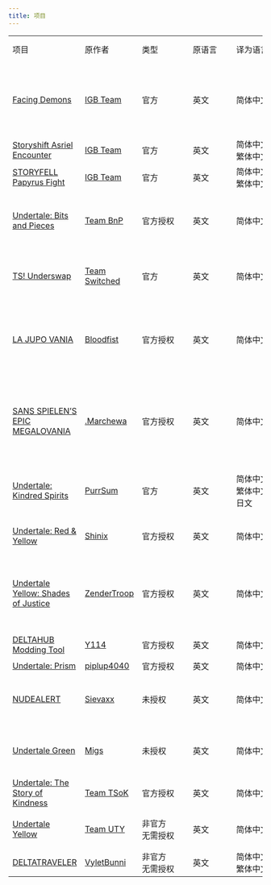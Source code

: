 ```yaml
---
title: 项目
---
```

<table>
    <tr>
        <td>项目</td>
        <td>原作者</td>
        <td style="min-width:85px">类型</div></td>
        <td style="min-width:70px">原语言</div></td>
        <td style="min-width:86px">译为语言</div></td>
        <td><a href="/groups">所属组别</a> / 署名</td>
        <td style="min-width:192px">参与者名单</td>
        <td style="min-width:148px">当前状态/配布地址</div></td>
    </tr>
    <tr>
        <td><a href="https://gamejolt.com/games/ss_asriel/765458">Facing Demons</a></td>
        <td><a href="https://gamejolt.com/@IGB_team">IGB Team</a></td>
        <td>官方</td>
        <td>英文</td>
        <td>简体中文</td>
        <td rowspan="3">IGB Team CN</td>
        <td><details><summary>项目负责人</summary>AX暗星233</details><details><summary>文翻/文校</summary>R.o.C.t.D./π/3.1415⑨<br>Bronie_</details><details><summary>程序/技术</summary>憨憨羊の宇航鸽鸽<br>智慧一</details><details><summary>美术</summary>小树叶不是树叶</details><details><summary>配音</summary>抑郁的三叶草<br>一只chara路过</details><details><summary>R.I.P</summary>红猹要吃巧克力</details></td>
        <td>进行中</td>
    </tr>
    <tr>
        <td><a href="https://gamejolt.com/games/ss_asriel/765458">Storyshift Asriel Encounter</a></td>
        <td><a href="https://gamejolt.com/@IGB_team">IGB Team</a></td>
        <td>官方</td>
        <td>英文</td>
        <td>简体中文<br>繁体中文</td>
        <td><details><summary>程序/技术</summary>憨憨羊の宇航鸽鸽</details><details><summary>文本</summary>AX暗星233<br>憨憨羊の宇航鸽鸽</details></td>
        <td>已发布<br><a href="https://gamejolt.com/games/ss_asriel/765458">官方 Gamejolt</a></td>
    </tr>
    <tr>
        <td><a href="https://gamejolt.com/games/withered_flower/971776">STORYFELL Papyrus Fight</a></td>
        <td><a href="https://gamejolt.com/@IGB_team">IGB Team</a></td>
        <td>官方</td>
        <td>英文</td>
        <td>简体中文<br>繁体中文</td>
        <td><details><summary>程序/技术</summary>AX暗星233</details><details><summary>文本</summary>AX暗星233<br>Bronie_<br>憨憨羊の宇航鸽鸽</details></td>
        <td>已发布<br><details><summary>配布地址</summary><a href="https://gamejolt.com/games/withered_flower/971776">官方 Gamejolt</a><br><a href="https://www.bilibili.com/video/BV1SJdLY6E7M">哔哩哔哩发布视频</a></details></td>
    </tr>
    <tr>
        <td><a href="https://gamejolt.com/games/UndertaleBnP/574044">Undertale: Bits and Pieces</a></td>
        <td><a href="https://docs.google.com/document/d/1av-D3fGC4dHOS_nh3w3UzJp2RtTke_PS84LWptIDIFE/edit">Team BnP</a></td>
        <td>官方授权</td>
        <td>英文</td>
        <td>简体中文</td>
        <td>Undertale: Bits and Pieces 官方授权简体中文本地化组</td>
        <td><details><summary>项目负责人</summary>AX暗星233</details><details><summary>文本</summary>AX暗星233<br>憨憨羊の宇航鸽鸽<br>lzars<br>Ralsei_Cotton</details><details><summary>程序/技术</summary>AX暗星233<br>憨憨羊の宇航鸽鸽</details><details><summary>美术</summary>纸疯针Official<br>小树叶不是树叶</details></td>
        <td>已发布<br>目前支持到：v5.0.0<br><a href="https://www.bilibili.com/video/BV1YhHueFEoT">哔哩哔哩发布视频</a></td>
    </tr>
    <tr>
        <td><a href="https://gamejolt.com/games/tsunderswap/160094">TS! Underswap</a></td>
        <td><a href="https://gamejolt.com/@teamswitched">Team Switched</a></td>
        <td>官方</td>
        <td>英文</td>
        <td>简体中文</td>
        <td>TS! Underswap 官方简体中文本地化组</td>
        <td><details><summary>主催</summary>鸥皇不欧<br>190团队</details><details><summary>文翻/文校</summary>鸥皇不欧<br>奕哲</details><details><summary>美术</summary>鲸流<br>天机汉化组（希铁石z KodLenss）</details><details><summary>程序/技术</summary>天机汉化组（希铁石z KodLenss）<br>WS3917<br>天机Ceyase</details></td>
        <td>已发布<br>目前支持到：demo v2<br><a href="https://www.bilibili.com/video/BV1PGY4exEsg">哔哩哔哩发布视频</a></td>
    </tr>
    <tr>
        <td><a href="https://gamejolt.com/games/LAJUPOVANIATHEGAME/783280">LA JUPO VANIA</a></td>
        <td><a href="https://gamejolt.com/@Bloodfist">Bloodfist</a></td>
        <td>官方授权</td>
        <td>英文</td>
        <td>简体中文</td>
        <td rowspan="2">太岁爷汉化组</td>
        <td><details><summary>策划</summary>Herbert-Hyy</details><details><summary>文本</summary>Herbert-Hyy</details><details><summary>美术</summary>Raoko01<br>一根没用的太屑骨头</details><details><summary>程序/技术</summary>とある科学のCxx</details><details><summary>配音</summary>-_不正经的老霜蚀_-</details><details><summary>测试</summary>redyoshi35A<br>als2336<br>大鸡_霸王THE_BIHCOCK<br>卍无佚卐<br>A个大钉<br>Sad小杰<br>蛇臂<br>-七面骰子-<br>爱玩游戏的小狗蛋</details></td>
        <td>已发布<details><summary>配布地址</summary><a href="https://www.bilibili.com/video/BV13M4m117AZ">哔哩哔哩发布视频</a><br><a href="https://gamejolt.com/games/lajupovania_cn/915571">Gamejolt 页面</a></details></td>
    </tr>
    <tr>
        <td><a href="https://gamejolt.com/games/SSEM/924354">SANS SPIELEN’S EPIC MEGALOVANIA</a></td>
        <td><a href="https://gamejolt.com/@_Marchewa">.Marchewa</a></td>
        <td>官方授权</td>
        <td>英文</td>
        <td>简体中文</td>
        <td><details><summary>项目领导人</summary>redyoshi35a</details><details><summary>文本</summary>redyoshi35a<br>卍无佚卐<br>蛇臂</details><details><summary>程序/技术</summary>とある科学のCxx</details><details><summary>美术</summary>-七面骰子- <br>THE_BIHCOCK<br>UJB传说官方</details><details><summary>改编参考</summary>卍无佚卐</details><details><summary>宣发</summary>Herbert-Hyy</details><details><summary>测试</summary>Sad小杰</details></td>
        <td>已发布<details><summary>配布地址</summary><a href="https://www.bilibili.com/video/BV1eG2AYsEmv">哔哩哔哩发布视频</a><br><a href="https://gamejolt.com/games/CHssem/930345">Gamejolt 页面</a></details></td>
    </tr>
    <tr>
        <td><a href="https://gamejolt.com/games/undertale-kindred-spirits/1452170">Undertale: Kindred Spirits</a></td>
        <td><a href="https://gamejolt.com/@PurrSum">PurrSum</a></td>
        <td>官方</td>
        <td>英文</td>
        <td>简体中文<br>繁体中文<br>日文</td>
        <td>晓译站。</td>
        <td><details><summary>程序/技术</summary>晓晓_Akatsuki<br>憨憨羊の宇航鸽鸽</details><details><summary>平台</summary>天机Ceyase</details><details><summary>美术</summary>晓晓_Akatsuki</details><details><summary>文本</summary>晓晓_Akatsuki<br>1个渣渣</details></td>
        <td>已发布<br>目前支持到：0.1.5999<br><a href="https://www.bilibili.com/video/BV1TxyaYHEin">哔哩哔哩发布视频</a></td>
    </tr>
    <tr>
        <td><a href="https://gamejolt.com/games/undertale-red-yellow/877387">Undertale: Red & Yellow</a></td>
        <td><a href="https://gamejolt.com/@Shinix">Shinix</a></td>
        <td>官方授权</td>
        <td>英文</td>
        <td>简体中文</td>
        <td rowspan="4">不是汉化组</td>
        <td><details><summary>汉化</summary>泰拉无名君<br>sbngbd<br>badbf-海啸<br>没名字<br>Chess_大概是屑<br>Aryen<br>Andrew_CF<br>DemoNii<br>ajchen<br>雪理奈<br>飞鸟</details><details><summary>测试</summary>~%?…;# *’☆&℃$︿★！<br>大艹人<br>提米<br>FH丶黇鹿<br>GOPTEN<br>恋.<br>苏维埃病人<br>香风の酥灿<br>一个萌萌的猹<br>一块懒aa(本人已死)<br>Polaris（CLE）</details></td>
        <td>已发布<br>最新版本：v1.2<br><details><summary>配布地址</summary><a href="https://www.bilibili.com/video/BV1igRaYZEHS">哔哩哔哩发布视频</a><br><a href="https://forum.gamer.com.tw/C.php?bsn=29347&snA=1502">巴哈姆特發佈貼文</a></details></td>
    </tr>
    <tr>
        <td><a href="https://gamejolt.com/games/UTY_shadesofjustice/935169">Undertale Yellow: Shades of Justice</a></td>
        <td><a href="https://gamejolt.com/@ZenderTroop">ZenderTroop</a></td>
        <td>官方授权</td>
        <td>英文</td>
        <td>简体中文</td>
        <td><details><summary>程序/技术</summary>泰拉无名君<br>憨憨羊の宇航鸽鸽<br>天机Ceyase<br>晓晓_Akatsuki<br>AX暗星</details><details><summary>文翻/文校</summary>泰拉无名君<br>说吧那个不断<br>Chess_大概是屑<br>晓晓_Akatsuki</details><details><summary>字体补充</summary>C-G_O_A_T</details><details><summary>美术</summary>晓晓_Akatsuki</details><details><summary>着色器修复</summary>Zender Troop</details><details><summary>测试</summary>峰峦之上<br>千寻高塔<br>可言<br>屑moons月亮君<br>无伤苦手<br>是辰鸭<br>似乎要翻身的咸鱼京98<br>伸张正e<br>听雨<br>我再贪羁绊我就是鲨臂<br>酥灿敲可爱<br>小胡<br>雪理奈<br>喵~（反UT）<br>~%?…;# *’☆&℃$︿★！</details></td>
        <td>已发布<details><summary>配布地址</summary><a href="https://www.bilibili.com/video/BV1h7Kyz3E7k">哔哩哔哩发布视频</a><br><a href="https://www.youtube.com/watch?v=OAw95hVJ9bQ">YouTube发布视频</a><br><a href="https://gamejolt.com/games/UTY_SOJ_CHS/1002593">Gamejolt 页面</a></details></td>
    </tr>
    <tr>
        <td><a href="https://gamejolt.com/games/deltahub/997969">DELTAHUB Modding Tool</a></td>
        <td><a href="https://gamejolt.com/@Y114">Y114</a></td>
        <td>官方授权</td>
        <td>英文</td>
        <td>简体中文</td>
        <td>Chess_大概是屑</td>
        <td>已发布<br><a href="https://www.bilibili.com/video/BV1EuhzzBEf7">哔哩哔哩发布视频</a></td>
    </tr>
    <tr>
        <td><a href="https://gamejolt.com/games/UndertalePrism/986662">Undertale: Prism</a></td>
        <td><a href="https://gamejolt.com/@piplup4040">piplup4040</a></td>
        <td>官方授权</td>
        <td>英文</td>
        <td>简体中文</td>
        <td>-</td>
        <td>进行中</td>
    </tr>
    <tr>
        <td><a href="https://gamejolt.com/games/nudealert/496504">NUDEALERT</a></td>
        <td><a href="https://gamejolt.com/@Sievaxx">Sievaxx</a></td>
        <td>未授权</td>
        <td>英文</td>
        <td>简体中文</td>
        <td rowspan="3">回音花汉化组</td>
        <td><details><summary>技术/程序</summary>AX暗星233<br>幻-_-风</details><details><summary>美术</summary>幻-_-风</details><details><summary>文本</summary>钟某人是也<br>吉神同学<br>川水-天问<br>柠檬大帝<br>做羊就做喜羊羊<br>AX暗星233<br>命令方块-official<br>幻-_-风</details><details><summary>测试</summary>命令方块-official<br>事气功豆不是寄功豆<br>幻-_-风</details></td>
        <td>已发布<br><a href="https://pan.baidu.com/s/1ZjKsQgQIYhG9BF2T4DhwTw?pwd=AAAA">百度网盘<br>提取码 AAAA</a></td>
    </tr>
    <tr>
        <td><a href="https://gamejolt.com/games/undertalegreen/161268">Undertale Green</a></td>
        <td><a href="https://gamejolt.com/@Migs">Migs</a></td>
        <td>未授权</td>
        <td>英文</td>
        <td>简体中文</td>
        <td><details><summary>策划</summary>幻-_-风</details><details><summary>程序/技术</summary>幻-_-风</details><details><summary>美术</summary>幻-_-风</details><details><summary>文本</summary>迷迭之主<br>命令方块<br>新星派</details></td>
        <td>已发布<br><a href="https://www.bilibili.com/video/BV1NQKszjEHd">哔哩哔哩发布视频</a></td>
    </tr>
    <tr>
        <td><a href="https://gamejolt.com/games/ut_tsok/936531">Undertale: The Story of Kindness</a></td>
        <td><a href="https://gamejolt.com/@Team_TSoK">Team TSoK</a></td>
        <td>官方授权</td>
        <td>英文</td>
        <td>简体中文</td>
        <td>-</td>
        <td>进行中</td>
    </tr>
    <tr>
        <td><a href="https://gamejolt.com/games/UndertaleYellow/136925">Undertale Yellow</a></td>
        <td><a href="https://gamejolt.com/@TeamUTY">Team UTY</a></td>
        <td>非官方<br>无需授权</td>
        <td>英文</td>
        <td>简体中文</td>
        <td rowspan="2">UNDERTALE 中文本地化社区</td>
        <td><details><summary>程序/技术</summary>憨憨羊の宇航鸽鸽<br>天机Ceyase<br>KodLenss<br>芝士纸鸢<br>晓晓_Akatsuki<br>AX暗星</details><details><summary>文本</summary>天机Ceyase<br>憨憨羊の宇航鸽鸽<br>晓晓_Akatsuki<br>MurderSans_MDR<br>全息鲜鱼碎片<br>Miffey<br>静音人<br>幻-_-风<br>请在此处输入文本<br>Aryen<br>芝士纸鸢<br>Fish_Toucher<br>KodLenss<br>爱丽丝是金发吗<br>机枪豌豆123<br>Sunshine<br>敏克<br>1个渣渣<br>RustyCotton<br>ShadowNight<br>鸥皇不欧<br>AshleyC_<br>CLE<br>Frick之心<br>SAIPAN<br>Soc<br>洛白Loris</details><details><summary>美术</summary>芝士纸鸢<br>KodLenss<br>三叶Clover<br>晓晓_Akatsuki</details></td>
        <td>已发布<br>最新版本：v2.0<details><summary>配布地址</summary><a href="https://www.bilibili.com/video/BV1jeFReuESV">哔哩哔哩发布视频</a><br><a href="https://www.youtube.com/watch?v=Q3dltfMAy78">YouTube发布视频</a><br><a href="https://forum.gamer.com.tw/C.php?bsn=29347&snA=1499">巴哈姆特發佈貼文</a></details></td>
    </tr>
    <tr>
        <td><a href="https://gamejolt.com/games/deltatraveler/661464">DELTATRAVELER</a></td>
        <td><a href="https://gamejolt.com/@vyletbunni">VyletBunni</a></td>
        <td>非官方<br>无需授权</td>
        <td>英文</td>
        <td>简体中文<br>繁体中文</td>
        <td>-</td>
        <td>进行中</td>
    </tr>
</table>